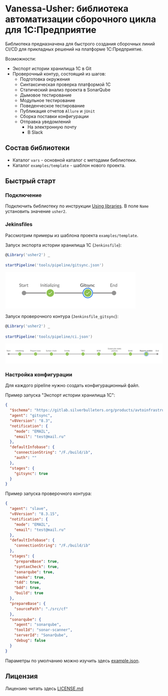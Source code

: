 # Vanessa-Usher: библиотека автоматизации сборочного цикла для 1С:Предприятие

Библиотека предназначена для быстрого создания сборочных линий CI/CD для прикладных решений на платформе 1С:Предприятие.

Возможности:
* Экспорт истории хранилища 1С в Git
* Проверочный контур, состоящий из шагов:
  * Подготовка окружения
  * Синтаксическая проверка платформой 1С
  * Статический анализ проекта в SonarQube
  * Дымовое тестирование
  * Модульное тестирование
  * Поведенческое тестирование
  * Публикация отчетов `Allure` и `jUnit`
  * Сборка поставки конфигурации
  * Отправка уведомлений
    * На электронную почту
    * В Slack

## Состав библиотеки
* Каталог `vars` - основной каталог с методами библиотеки.
* Каталог `examples/template` - шаблон нового проекта.

## Быстрый старт

### Подключение

Подключить библиотеку по инструкции [Using libraries](https://jenkins.io/doc/book/pipeline/shared-libraries/#using-libraries).
В поле `Name` установить значение `usher2`.

### Jekinsfiles

Рассмотрим примеры из шаблона проекта `examples/template`.

Запуск экспорта истории хранилища 1С (`Jenkinsfile`):

```groovy
@Library('usher2') _

startPipeline('tools/pipeline/gitsync.json')
```

![image-20210810132241700](/resources/images/pipe_gitsync.png)

Запуск проверочного контура (`Jenkinsfile_gitsync`):

```groovy
@Library('usher2') _

startPipeline('tools/pipeline/ci.json')
```

![image-20210810132219338](/resources/images/pipe_ci.png)

### Настройка конфигурации

Для каждого pipeline нужно создать конфигурационный файл. 

Пример запуска "Экспорт истории хранилища 1С":
```json
{
  "$schema": "https://gitlab.silverbulleters.org/products/avtoinfrastruktura/vanessa-usher2/-/raw/develop/resources/schema.json",
  "agent": "gitsync",
  "v8Version": "8.3",
  "notification": {
    "mode": "EMAIL",
    "email": "test@mail.ru"
  },
  "defaultInfobase": {
    "connectionString": "/F./build/ib",
    "auth": ""
  },
  "stages": {
    "gitsync": true
  }
}
```

Пример запуска проверочного контура:
```json
{
  "agent": "slave",
  "v8Version": "8.3.15",
  "notification": {
    "mode": "EMAIL",
    "email": "test@mail.ru"
  },
  "defaultInfobase": {
    "connectionString": "/F./build/ib"
  },
  "stages": {
    "prepareBase": true,
    "syntaxCheck": true,
    "sonarqube": true,
    "smoke": true,
    "tdd": true,
    "bdd": true,
    "build": true
  },
  "prepareBase": {
    "sourcePath": "./src/cf"
  },
  "sonarqube": {
    "agent": "sonarqube",
    "toolId": "sonar-scanner",
    "serverId": "SonarQube",
    "debug": false
  }
}
```

Параметры по умолчанию можно изучить здесь [example.json](resources/example.json).

## Лицензия

Лицензию читать здесь [LICENSE.md](LICENSE.md)
